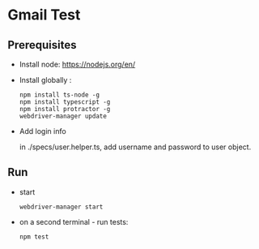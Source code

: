 # Gmail Test


## Prerequisites

- Install node: https://nodejs.org/en/
- Install globally :
    ```
    npm install ts-node -g
    npm install typescript -g
    npm install protractor -g
    webdriver-manager update
- Add login info
    
    in ./specs/user.helper.ts, add username and password
    to user object.

## Run
- start
    ``` 
    webdriver-manager start
    ```

- on a second terminal - run tests: 
    ```
    npm test
    ```
